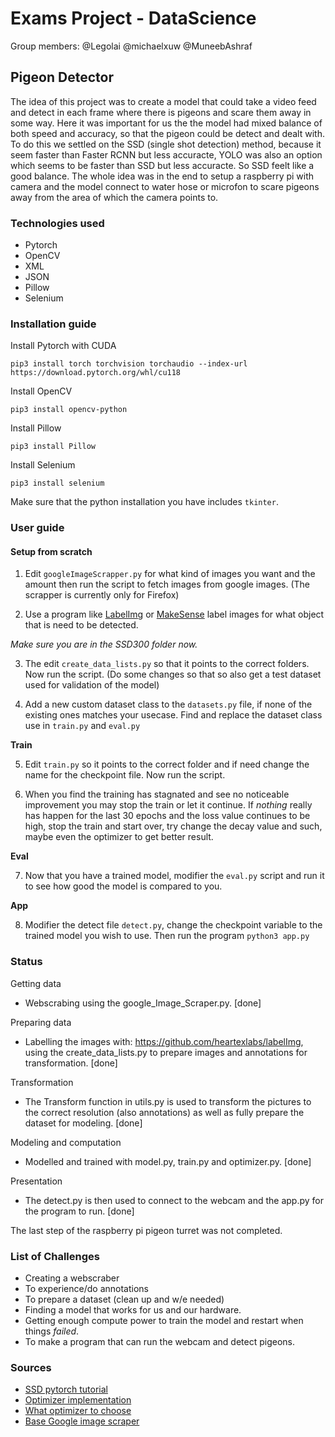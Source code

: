 # Exams Project - DataScience

Group members: 
@Legolai
@michaelxuw
@MuneebAshraf

## Pigeon Detector

The idea of this project was to create a model that could take a video feed and detect in each frame where there is pigeons and scare them away in some way. Here it was important for us the the model had mixed balance of both speed and accuracy, so that the pigeon could be detect and dealt with. To do this we settled on the SSD (single shot detection) method, because it seem faster than Faster RCNN but less accuracte, YOLO was also an option which seems to be faster than SSD but less accuracte. So SSD feelt like a good balance. The whole idea was in the end to setup a raspberry pi with camera and the model connect to water hose or microfon to scare pigeons away from the area of which the camera points to. 

### Technologies used

- Pytorch
- OpenCV
- XML
- JSON
- Pillow
- Selenium

### Installation guide

Install Pytorch with CUDA

```
pip3 install torch torchvision torchaudio --index-url https://download.pytorch.org/whl/cu118
```

Install OpenCV

```
pip3 install opencv-python
```

Install Pillow

```
pip3 install Pillow
```

Install Selenium

```
pip3 install selenium
```

Make sure that the python installation you have includes ```tkinter```.

### User guide

#### Setup from scratch

1. Edit ```googleImageScrapper.py``` for what kind of images you want and the amount then run the script to fetch images from google images. (The scrapper is currently only for Firefox)

2. Use a program like [LabelImg](https://github.com/heartexlabs/labelImg) or [MakeSense](https://www.makesense.ai) label images for what object that is need to be detected.

*Make sure you are in the SSD300 folder now.*

3. The edit ```create_data_lists.py``` so that it points to the correct folders. Now run the script. (Do some changes so that so also get a test dataset used for validation of the model)

4. Add a new custom dataset class to the ```datasets.py``` file, if none of the existing ones matches your usecase. Find and replace the dataset class use in ```train.py``` and ```eval.py```

**Train**

5. Edit ```train.py``` so it points to the correct folder and if need change the name for the checkpoint file. Now run the script. 

6. When you find the training has stagnated and see no noticeable improvement you may stop the train or let it continue. If *nothing* really has happen for the last 30 epochs and the loss value continues to be high, stop the train and start over, try change the decay value and such, maybe even the optimizer to get better result.

**Eval**

7. Now that you have a trained model, modifier the ```eval.py``` script and run it to see how good the model is compared to you.

**App**

8. Modifier the detect file ```detect.py```, change the checkpoint variable to the trained model you wish to use. Then run the program ```python3 app.py```

### Status

Getting data
 - Webscrabing using the google_Image_Scraper.py. [done]
 
Preparing data
 - Labelling the images with: https://github.com/heartexlabs/labelImg, using the create_data_lists.py to prepare images and annotations for transformation. [done]


Transformation
 - The Transform function in utils.py is used to transform the pictures to the correct resolution (also annotations) as well as fully prepare the dataset for modeling. [done]


Modeling and computation
 - Modelled and trained with model.py, train.py and optimizer.py. [done]


Presentation
 - The detect.py is then used to connect to the webcam and the app.py for the program to run. [done]

The last step of the raspberry pi pigeon turret was not completed.

### List of Challenges

- Creating a webscraber
- To experience/do annotations
- To prepare a dataset (clean up and w/e needed)
- Finding a model that works for us and our hardware.
- Getting enough compute power to train the model and restart when things *failed*.
- To make a program that can run the webcam and detect pigeons.


### Sources 
 
- [SSD pytorch tutorial](https://github.com/sgrvinod/a-PyTorch-Tutorial-to-Object-Detection)
- [Optimizer implementation](https://github.com/JRC1995/DemonRangerOptimizer) 
- [What optimizer to choose](https://johnchenresearch.github.io/demon/)
- [Base Google image scraper](https://github.com/ohyicong/Google-Image-Scraper)
